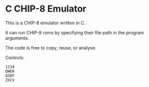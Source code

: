 # C CHIP-8 Emulator

This is a CHIP-8 emulator written in C.

It can run CHIP-8 roms by specifying their file path in the program arguments.

The code is free to copy, reuse, or analyse.

Controls:

```
1234
QWER
ASDF
ZXCV
```
